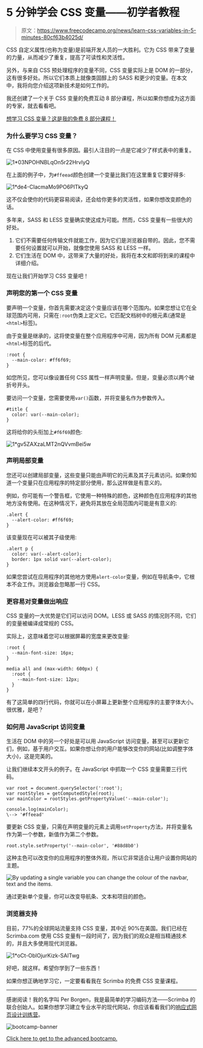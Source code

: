 # 5 分钟学会 CSS 变量——初学者教程

> 原文：<https://www.freecodecamp.org/news/learn-css-variables-in-5-minutes-80cf63b4025d/>

CSS 自定义属性(也称为变量)是前端开发人员的一大胜利。它为 CSS 带来了变量的力量，从而减少了重复，提高了可读性和灵活性。

另外，与来自 CSS 预处理程序的变量不同，CSS 变量实际上是 DOM 的一部分，这有很多好处。所以它们本质上就像类固醇上的 SASS 和更少的变量。在本文中，我将向您介绍这项新技术是如何工作的。

我还创建了一个关于 CSS 变量的免费互动 8 部分课程，所以如果你想成为这方面的专家，就去看看吧。

[想学习 CSS 变量？这是我的免费 8 部分课程！](https://medium.freecodecamp.org/want-to-learn-css-variables-heres-my-free-8-part-course-f2ff452e5140)

### 为什么要学习 CSS 变量？

在 CSS 中使用变量有很多原因。最引人注目的一点是它减少了样式表中的重复。

![1*03NPOHNBLqOn5r22HrvlyQ](img/38f1b2e6cf62b1ccd72e5819e352f835.png)

在上面的例子中，为`#ffeead`颜色创建一个变量比我们在这里重复它要好得多:

![1*de4-CIacmaMo9PO6PlTkyQ](img/39cc4d1a8c02ce3bdde3c3f6cd33e105.png)

这不仅会使你的代码更容易阅读，还会给你更多的灵活性，如果你想改变颜色的话。

多年来，SASS 和 LESS 变量确实使这成为可能。然而，CSS 变量有一些很大的好处。

1.  它们不需要任何传输文件就能工作，因为它们是浏览器自带的。因此，您不需要任何设置就可以开始，就像您使用 SASS 和 LESS 一样。
2.  它们生活在 DOM 中，这带来了大量的好处，我将在本文和即将到来的课程中详细介绍。

现在让我们开始学习 CSS 变量吧！

### 声明您的第一个 CSS 变量

要声明一个变量，你首先需要决定这个变量应该在哪个范围内。如果您想让它在全球范围内可用，只需在`:root`伪类上定义它。它匹配文档树中的根元素(通常是`<html>`标签)。

由于变量是继承的，这将使变量在整个应用程序中可用，因为所有 DOM 元素都是`<html>`标签的后代。

```
:root {  
  --main-color: #ff6f69;  
} 
```

如您所见，您可以像设置任何 CSS 属性一样声明变量。但是，变量必须以两个破折号开头。

要访问一个变量，您需要使用`var()`函数，并将变量名作为参数传入。

```
#title {  
  color: var(--main-color);  
} 
```

这将给你的头衔加上`#f6f69`颜色:

![1*gv5ZAXzaLMT2nQVvmBei5w](img/754b5afc8c4d9412090b9bc35a556ec5.png)

### 声明局部变量

您还可以创建局部变量，这些变量只能由声明它的元素及其子元素访问。如果你知道一个变量只在应用程序的特定部分使用，那么这样做是有意义的。

例如，你可能有一个警告框，它使用一种特殊的颜色，这种颜色在应用程序的其他地方没有使用。在这种情况下，避免将其放在全局范围内可能是有意义的:

```
.alert {  
  --alert-color: #ff6f69;  
} 
```

该变量现在可以被其子级使用:

```
.alert p {  
  color: var(--alert-color);  
  border: 1px solid var(--alert-color);  
} 
```

如果您尝试在应用程序的其他地方使用`alert-color`变量，例如在导航条中，它根本不会工作。浏览器会忽略那一行 CSS。

### 更容易对变量做出响应

CSS 变量的一大优势是它们可以访问 DOM。LESS 或 SASS 的情况则不同，它们的变量被编译成常规的 CSS。

实际上，这意味着您可以根据屏幕的宽度来更改变量:

```
:root {  
  --main-font-size: 16px;  
}

media all and (max-width: 600px) {  
  :root {  
    --main-font-size: 12px;  
  }  
} 
```

有了这简单的四行代码，你就可以在小屏幕上更新整个应用程序的主要字体大小。很优雅，是吧？

### 如何用 JavaScript 访问变量

生活在 DOM 中的另一个好处是可以用 JavaScript 访问变量，甚至可以更新它们，例如，基于用户交互。如果你想让你的用户能够改变你的网站(比如调整字体大小)，这是完美的。

让我们继续本文开头的例子。在 JavaScript 中抓取一个 CSS 变量需要三行代码。

```
var root = document.querySelector(':root');  
var rootStyles = getComputedStyle(root);  
var mainColor = rootStyles.getPropertyValue('--main-color');

console.log(mainColor);   
\--> '#ffeead' 
```

要更新 CSS 变量，只需在声明变量的元素上调用`setProperty`方法，并将变量名作为第一个参数，新值作为第二个参数。

```
root.style.setProperty('--main-color', '#88d8b0') 
```

这种主色可以改变你的应用程序的整体外观，所以它非常适合让用户设置你网站的主题。

![By updating a single variable you can change the colour of the navbar, text and the items.](img/cf8c50611c642a1ac16967eb2f53abb9.png)

通过更新单个变量，你可以改变导航条、文本和项目的颜色。

### 浏览器支持

目前，77%的全球网站流量支持 CSS 变量，其中近 90%在美国。我们已经在 Scrimba.com 使用 CSS 变量有一段时间了，因为我们的观众是相当精通技术的，并且大多使用现代浏览器。

![1*oCt-OblOjurKizk-SAITwg](img/96d117ab1cee720d119cb32673c85206.png)

好吧，就这样。希望你学到了一些东西！

如果你想正确地学习它，一定要看看我在 Scrimba 的免费 CSS 变量课程。

* * *

感谢阅读！我的名字叫 Per Borgen，我是最简单的学习编码方法——Scrimba 的联合创始人。如果你想学习建立专业水平的现代网站，你应该看看我们的[响应式网页设计训练营](https://scrimba.com/g/gresponsive?utm_source=freecodecamp.org&utm_medium=referral&utm_campaign=gcssvariables_5_minute_article)。

![bootcamp-banner](img/d73d65bd22f73ba9a8d9d2e0e8942cf3.png)

[Click here to get to the advanced bootcamp.](https://scrimba.com/g/gresponsive?utm_source=freecodecamp.org&utm_medium=referral&utm_campaign=gcssvariables_5_minute_article)